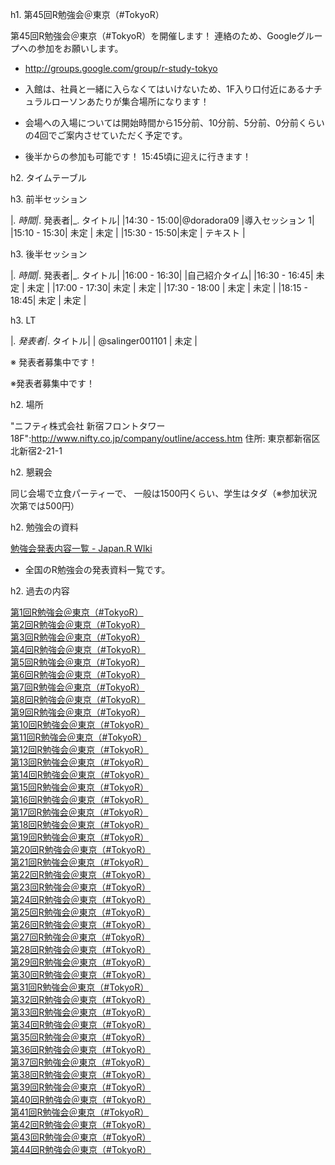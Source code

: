 
h1. 第45回R勉強会＠東京（#TokyoR）

第45回R勉強会＠東京（#TokyoR）を開催します！
連絡のため、Googleグループへの参加をお願いします。
* http://groups.google.com/group/r-study-tokyo

* 入館は、社員と一緒に入らなくてはいけないため、1F入り口付近にあるナチュラルローソンあたりが集合場所になります！
* 会場への入場については開始時間から15分前、10分前、5分前、0分前くらいの4回でご案内させていただく予定です。
* 後半からの参加も可能です！ 15:45頃に迎えに行きます！


h2. タイムテーブル

h3. 前半セッション

|_. 時間|_. 発表者|_. タイトル|
|14:30 - 15:00|@doradora09 |導入セッション 1|
|15:10 - 15:30| 未定 | 未定 |
|15:30 - 15:50|未定 | テキスト |

h3. 後半セッション

|_. 時間|_. 発表者|_. タイトル|
|16:00 - 16:30|  |自己紹介タイム|
|16:30 - 16:45|  未定 | 未定 |
|17:00 - 17:30| 未定 | 未定 |
|17:30 - 18:00 | 未定 | 未定 |
|18:15 - 18:45| 未定 | 未定 |


h3. LT

|_. 発表者|_. タイトル|
| @salinger001101 | 未定 |


※ 発表者募集中です！





※発表者募集中です！


h2. 場所

"ニフティ株式会社 新宿フロントタワー18F":http://www.nifty.co.jp/company/outline/access.htm
住所:  東京都新宿区北新宿2-21-1

h2. 懇親会

同じ会場で立食パーティーで、 一般は1500円くらい、学生はタダ（※参加状況次第では500円）


h2. 勉強会の資料

<a href="http://lab.sakaue.info/wiki.cgi/JapanR2010?page=%CA%D9%B6%AF%B2%F1%C8%AF%C9%BD%C6%E2%CD%C6%B0%EC%CD%F7">勉強会発表内容一覧 - Japan.R WIki</a><br />

* 全国のR勉強会の発表資料一覧です。



h2. 過去の内容

<a href="http://atnd.org/events/2746">第1回R勉強会＠東京（#TokyoR）</a><br />
<a href="http://atnd.org/events/3054">第2回R勉強会＠東京（#TokyoR）</a><br />
<a href="http://atnd.org/events/3454">第3回R勉強会＠東京（#TokyoR）</a><br />
<a href="http://atnd.org/events/3930">第4回R勉強会＠東京（#TokyoR）</a><br />
<a href="http://atnd.org/events/4468">第5回R勉強会＠東京（#TokyoR）</a><br />
<a href="http://atnd.org/events/5441">第6回R勉強会＠東京（#TokyoR）</a><br />
<a href="http://atnd.org/events/6439">第7回R勉強会＠東京（#TokyoR）</a><br />
<a href="http://atnd.org/events/7280">第8回R勉強会＠東京（#TokyoR）</a><br />
<a href="http://atnd.org/events/7804">第9回R勉強会＠東京（#TokyoR）</a><br />
<a href="http://atnd.org/events/9177">第10回R勉強会＠東京（#TokyoR）</a><br />
<a href="http://atnd.org/events/12062">第11回R勉強会＠東京（#TokyoR）</a><br />
<a href="http://atnd.org/events/13335">第12回R勉強会＠東京（#TokyoR）</a><br />
<a href="http://atnd.org/events/14967">第13回R勉強会＠東京（#TokyoR）</a><br />
<a href="http://atnd.org/events/16080">第14回R勉強会＠東京（#TokyoR）</a><br />
<a href="http://atnd.org/events/17410">第15回R勉強会＠東京（#TokyoR）</a><br />
<a href="http://atnd.org/events/19192">第16回R勉強会＠東京（#TokyoR）</a><br />
<a href="http://atnd.org/events/19835">第17回R勉強会＠東京（#TokyoR）</a><br />
<a href="http://atnd.org/events/21050">第18回R勉強会＠東京（#TokyoR）</a><br />
<a href="http://atnd.org/events/22138">第19回R勉強会＠東京（#TokyoR）</a><br />
<a href="http://atnd.org/events/24629">第20回R勉強会＠東京（#TokyoR）</a><br />
<a href="http://atnd.org/events/24811">第21回R勉強会＠東京（#TokyoR）</a><br />
<a href="http://atnd.org/events/26386">第22回R勉強会＠東京（#TokyoR）</a><br />
<a href="http://atnd.org/events/28416">第23回R勉強会＠東京（#TokyoR）</a><br />
<a href="http://atnd.org/events/29541">第24回R勉強会＠東京（#TokyoR）</a><br />
<a href="http://atnd.org/events/30646">第25回R勉強会＠東京（#TokyoR）</a><br />
<a href="http://atnd.org/events/31518">第26回R勉強会＠東京（#TokyoR）</a><br />
<a href="http://atnd.org/events/32714">第27回R勉強会＠東京（#TokyoR）</a><br />
<a href="http://atnd.org/events/35764">第28回R勉強会＠東京（#TokyoR）</a><br />
<a href="http://atnd.org/events/36417">第29回R勉強会＠東京（#TokyoR）</a><br />
<a href="http://atnd.org/events/38512">第30回R勉強会＠東京（#TokyoR）</a><br />
<a href="http://atnd.org/events/38992">第31回R勉強会＠東京（#TokyoR）</a><br />
<a href="http://atnd.org/events/40213">第32回R勉強会＠東京（#TokyoR）</a><br />
<a href="http://atnd.org/events/42438">第33回R勉強会＠東京（#TokyoR）</a><br />
<a href="http://atnd.org/events/43885">第34回R勉強会＠東京（#TokyoR）</a><br />
<a href="http://atnd.org/events/45114">第35回R勉強会＠東京（#TokyoR）</a><br />
<a href="http://atnd.org/events/47713">第36回R勉強会＠東京（#TokyoR）</a><br />
<a href="http://atnd.org/events/48048">第37回R勉強会＠東京（#TokyoR）</a><br />
<a href="http://atnd.org/events/49186">第38回R勉強会＠東京（#TokyoR）</a><br />
<a href="http://atnd.org/events/50887">第39回R勉強会＠東京（#TokyoR）</a><br />
<a href="http://atnd.org/events/51779">第40回R勉強会＠東京（#TokyoR）</a><br />
<a href="http://atnd.org/events/52749">第41回R勉強会＠東京（#TokyoR）</a><br />
<a href="http://atnd.org/events/54680">第42回R勉強会＠東京（#TokyoR）</a><br />
<a href="http://atnd.org/events/56275">第43回R勉強会＠東京（#TokyoR）</a><br />
<a href="http://atnd.org/events/57640">第44回R勉強会＠東京（#TokyoR）</a><br />
